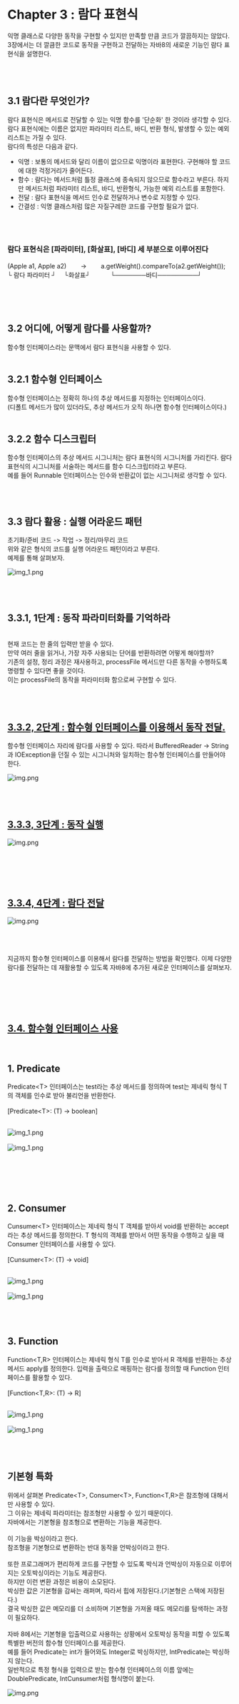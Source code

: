# Chapter 3 : 람다 표현식
익명 클래스로 다양한 동작을 구현할 수 있지만 만족할 만큼 코드가 깔끔하지는 않았다. 3장에서는
더 깔큼한 코드로 동작을 구현하고 전달하는 자바8의 새로운 기능인 람다 표현식을 설명한다.
<br/><br/><br/><br/>

## 3.1 람다란 무엇인가?
람다 표현식은 메서드로 전달할 수 있는 익명 함수를 '단순화' 한 것이라 생각할 수 있다.
람다 표현식에는 이름은 없지만 파라미터 리스트, 바디, 반환 형식, 발생할 수 있는 예외 리스트는 가질 수 있다.<br/>
람다의 특성은 다음과 같다.<br/>
- 익명 : 보통의 메서드와 달리 이름이 없으므로 익명이라 표현한다. 구현해야 할 코드에 대한 걱정거리가 줄어든다.<br/>
- 함수 : 람다는 메서드처럼 틀정 클래스에 종속되지 않으므로 함수라고 부른다. 하지만 메서드처럼 파라미터 리스트, 바디, 반환형식, 가능한 예외 리스트를 포함한다.<br/>
- 전달 : 람다 표현식을 메서드 인수로 전달하거나 변수로 지정할 수 있다.<br/>
- 간결성 : 익명 클래스처럼 많은 자질구레한 코드를 구현할 필요가 없다.
<br/><br/><br/><br/>

### 람다 표현식은 [파라미터], [화살표], [바디] 세 부분으로 이루어진다
(Apple a1, Apple a2)　  　->　　 a.getWeight().compareTo(a2.getWeight());<br/>
   └ 람다 파라미터 ┘    　└화살표┘   　　　└───────바디─────────┘


<br/><br/><br/>
## 3.2 어디에, 어떻게 람다를 사용할까?
함수형 인터페이스라는 문맥에서 람다 표현식을 사용할 수 있다.
<br/><br/>
## 3.2.1 함수형 인터페이스
함수형 인터페이스는 정확히 하나의 추상 메서드를 지정하는 인터페이스이다.<br/>
(디폴트 메서드가 많이 있더라도, 추상 메서드가 오직 하나면 함수형 인터페이스이다.)
<br/><br/>
## 3.2.2 함수 디스크립터
함수형 인터페이스의 추상 메서드 시그니처는 람다 표현식의 시그니처를 가리킨다. 람다 표현식의 시그니처를
서술하는 메서드를 함수 디스크립터라고 부른다. <br/>
예를 들어 Runnable 인터페이스는 인수와 반환값이 없는 시그니처로 생각할 수 있다.




<br/>
<br/>

## 3.3 람다 활용 : 실행 어라운드 패턴
초기화/준비 코드 -> 작업 -> 정리/마무리 코드
<br/>
위와 같은 형식의 코드를 실행 어라운드 패턴이라고 부른다. <br/>
예제를 통해 살펴보자.
<br/>

![img_1.png](./image/img.png)

<br/>
<br/>

## 3.3.1, 1단계 : 동작 파라미터화를 기억하라
<br/>
현재 코드는 한 줄의 입력만 받을 수 있다. <br/>
만약 여러 줄을 읽거나, 가장 자주 사용되는 단어를 반환하려면 어떻게 해야할까?<br/>
기존의 설정, 정리 과정은 재사용하고, processFile 메서드만 다른 동작을 수행하도록 명령할 수 있다면 좋을 것이다.<br/>
이는 processFile의 동작을 파라미터화 함으로써 구현할 수 있다.<br/>
<br/><br/><br/>

## [3.3.2, 2단계 : 함수형 인터페이스를 이용해서 동작 전달.](https://github.com/ShinDongHun1/ModernJavaInAction_Code/tree/main/src/chapter3/level2)
함수형 인터페이스 자리에 람다를 사용할 수 있다. 따라서 BufferedReader -> String과 
IOException을 던질 수 있는 시그니처와 일치하는 함수형 인터페이스를 만들어야 한다.<br/>

![img.png](./image/img_1.png)
<br/>
<br/>
<br/>
<br/>
## [3.3.3, 3단계 : 동작 실행](https://github.com/ShinDongHun1/ModernJavaInAction_Code/tree/main/src/chapter3/level3)

![img.png](./image/img_2.png)

<br/><br/><br/><br/>

## [3.3.4, 4단계 : 람다 전달](https://github.com/ShinDongHun1/ModernJavaInAction_Code/tree/main/src/chapter3/level4)

![img.png](./image/img_3.png)
<br/><br/><br/><br/>

지금까지 함수형 인터페이스를 이용해서 람다를 전달하는 방법을 확인했다. 이제 다양한 람다를 전달하는 데 재활용할 수 있도록 자바8에 추가된 새로운 인터페이스를 살펴보자.


<br/><br/><br/><br/>




## [3.4. 함수형 인터페이스 사용](https://github.com/ShinDongHun1/ModernJavaInAction_Code/tree/main/src/chapter3/usefunctionalinterface)
<br/>

## 1. Predicate 
Predicate\<T> 인터페이스는 test라는 추상 메서드를 정의하며 test는 제네릭 형식 T의 객체를
인수로 받아 불리언을 반환한다.
<br/><br/>
[Predicate\<T>: (T) -> boolean]
<br/><br/>

![img_1.png](./image/img_4.png)<br/><br/>
![img_1.png](./image/img_5.png)<br/><br/>
<br/><br/>
<br/><br/>

## 2. Consumer
Cunsumer\<T> 인터페이스는 제네릭 형식 T 객체를 받아서 void를 반환하는 accept라는 추상 메서드를
정의한다. T 형식의 객체를 받아서 어떤 동작을 수행하고 싶을 때 Consumer 인터페이스를 사용할 수 있다.
<br/><br/>
[Cunsumer\<T>: (T) -> void]
<br/><br/>

![img_1.png](./image/img_6.png)<br/><br/>
![img_1.png](./image/img_7.png)<br/><br/>
<br/><br/>

## 3. Function
Function\<T,R> 인터페이스는 제네릭 형식 T를 인수로 받아서 R 객체를 반환하는 추상 메서드 apply를 정의한다.
입력을 출력으로 매핑하는 람다를 정의할 때 Function 인터페이스를 활용할 수 있다.
<br/><br/>
[Function\<T,R>: (T) -> R]
<br/><br/>

![img_1.png](./image/img_8.png)<br/><br/>
![img_1.png](./image/img_9.png)<br/><br/>
<br/><br/>

## 기본형 특화
위에서 살펴본 Predicate\<T>, Consumer\<T>, Function\<T,R>은 참조형에 대해서만 사용할 수 있다.<br/>
그 이유는 제네릭 파라미터는 참조형만 사용할 수 있기 때문이다. <br/>
자바에서는 기본형을 참조형으로 변환하는 기능을 제공한다.<br/>
<br/>
이 기능을 박싱이라고 한다.<br/>
참조형을 기본형으로 변환하는 반대 동작을 언박싱이라고 한다.<br/>
<br/>
또한 프로그래머가 편리하게 코드를 구현할 수 있도록 박식과 언박싱이 자동으로 이루어지는 오토박싱이라는 기능도 제공한다.<br/>
하지만 이런 변환 과정은 비용이 소모된다.<br/> 
박싱한 값은 기본형을 감싸는 래퍼며, 따라서 힙에 저장된다.(기본형은 스택에 저장된다.) <br/>
결국 박싱한 값은 메모리를 더 소비하며 기본형을 가져올 때도 메모리를 탐색하는 과정이 필요하다.<br/>
<br/>
자바 8에서는 기본형을 입출력으로 사용하는 상황에서 오토박싱 동작을 피할 수 있도록 특별한 버전의 함수형 인터페이스를 제공한다.<br/>
예를 들어 Predicate<Integer>는 int가 들어와도 Integer로 박싱하지만, IntPredicate는 박싱하지 않는다. <br/>
일반적으로 특정 형식을 입력으로 받는 함수형 인터페이스의 이름 앞에는 DoublePredicate, IntCunsumer처럼 형식명이 붙는다.

![img.png](./image/img_10.png)
<br/><br/>
<br/><br/><br/><br/>


# 3.5 형식 검사, 형식 추론, 제약
람다 표현식을 처음 설명할 때 람다로 함수형 인터페이스의 인스턴스를 만들 수 있다고 언급했다.<br/>
람다 표현식 자체에는 람다가 어떤 함수형 인터페이스를 구현했는지의 정보가 포함되어 있지 않다.<br/>
따라서 람다 표현식을 더 제대로 이해하려면 람다의 실제 형식을 파악해야 한다.
<br/><br/><br/><br/>

## 3.5.1 형식 검사
람다가 사용되는 Context를 이용해서 람다의 형식을 추론할 수 있다. 어떤 콘텍스트에서 기대되는 람다 표현식의 형식을 '대상 형식' 이라고 부른다<br/>
대상 형식을 만족한다면, 즉 함수 디스크립터를 만족한다면 형식 확인을 완료한다.<br/>
<br/>

## [3.5.2 같은 람다, 다른 함수형 인터페이스](https://github.com/ShinDongHun1/ModernJavaInAction_Code/tree/main/src/chapter3/targettypeing)
'대상 형식'이라는 특징 때문에 같은 람다 표현식이라도 호환되는 추상 메서드를 가진 다른 함수형 인터페이스로 사용될 수 있다.
<br/>
예를 들어 이전에 살펴본 Callable과 PreivilefedAction 인터페이스는 인수를 받지 않고 제네릭 형식 T를 반환하는 함수를 정의한다. 따라서 아래 두 할당문은 유효한 코드이다.

![img_1.png](./image/img_11.png)<br/><br/>

### [참고] 특별한 void 호환 규칙
람다의 바디에 일반 표현식이 있으면 void를 반환하는 함수 디스크립터와 호환된다. (물론 파라미터 리스트도 호환되어야 한다.)<br/>
예를 들어 다음 두 행에서 List의 add메서드는 Consumer 콘텍스트 (T -> void)가 기대하는 void 대신 boolean을 반환하지만 유효한 코드이다.
<br/>
//Predicate는 불리언 반환값을 갖는다.
Predicate<String> p = s-> list.add(s);

//Consumer는 void 반환값을 갖는다.
Consumer<String> c = s-> list.add(s);

<br/><br/><br/>
## 3.5.3 형식 추론
우리 코드를 좀 더 단순화할 수 있는 방법이 있다. 자바 컴파일러는 람다 표현식이 사용된 콘텍스트(대상 형식)를 이용해서 람다 표현식과 관련된 함수형 인터페이스를 추론한다.
<br/>
즉 대상 형식을 이용해서 함수 디스크립터를 알 수 있으므로 컴파일러는 람다의 시그니처도 추론할 수 있다.
결과적으로 컴파일러는 람다 표현식의 파라미터 형식에 접근할 수 있으므로 람다 문법에서 이를 생략할 수 있다.
<br/>
![img_1.png](./image/img_13.png)<br/><br/>
상황에 따라 명시적으로 선언하는 것이 좋을때도 있고, 생략하는 것이 더 좋을때도 있다.
상황에 따라서 가독성을 향상시키는 방향으로 결정하도록 하자.

<br/><br/><br/>

## [3.5.4 지역 변수 사용](https://github.com/ShinDongHun1/ModernJavaInAction_Code/tree/main/src/chapter3/lambdacapturing)
람다 표현식에서는 자유 변수(외부에서 정의된 변수)를 활용할 수 있는데, 이와 같은 동작을 '람다 캡처링' 이라 부른다.<br/>그러나 자유 변수에도 약간에 제약이 있다. 람다는 인스턴스 변수와 정적 변수를 자유롭게 캡처할 수 있다.
하지만 그러려면 지역 변수는 명시적으로 final로 선언되어 있어야 하거나 실질적으로 final로 선언된 변수와 똑같이 사용되어야 한다.(값이 변하면 안된다는 소리이다.)<br/>

![img_1.png](./image/img_14.png)<br/><br/>

### 지역 변수의 제약
왜 지역 변수에 이런 제약이 필요할까? <br/>
우선 내부적으로 인스턴스 변수와 지역 변수는 태생부터 다르다. 인스턴스 변수는 힙에 저장되는 반면 지역변수는 스택에 저장된다.<br/>
람다에서 지역변수에 바로 접근할 수 있다는 가정하에 람다가 스레드에서 실행된다면 변수를 할당한 스레드가 사라져서 변수 할당이 해제되었는데도
람다를 실행하는 스레드에서는 해당 변수에 접근하려 할 수 있다. 따라서 자바 구현에서는 원래 변수에 접근을 허용하는 것이 아니라
자유 지역 변수의 복사본을 제공한다. 따라서 복사본의 값이 바뀌지 않아야 하므로 지역 변수에는 한 번만 값을 할당해야 한다는 제약이 생긴 것이다.


## [3.6 메서드 참조](https://github.com/ShinDongHun1/ModernJavaInAction_Code/blob/main/src/chapter3/methodreference/Example.java)
메서드 참조를 이용하면 기존의 메서드 정의를 재활용해서 람다처럼 전달할 수 있다. 때로는 람다 표현식보다 메서드 참조를 사용하는 것이 더 가독성이 좋으며 자연스러울 수 있다.
다음은 메서드 참조와 새로운 자바8 API를 활용한 정렬 예제이다.
<br/>
다음은 기존 코드이다.<br/>
![img_1.png](./image/img_15.png)<br/><br/>
다음은 메서드 참조의 java.util.Comparator.comparing을 활용한 코드이다<br/>
![img_1.png](./image/img_16.png)<br/><br/>

### 3.6.1 요약
메소드 참조는 특정 메서드만을 호출하는 람다의 축약형이라고 생각할 수 있다.
예를 들어 람다가 '이 메시드를 직접 호출해'라고 명령한다면 메서드를 어떻게 호출해야 하는지 설명을 참조하기보다는 메서드명을 직접 참조하는 것이 편리하다.
실제로 메서드 참조를 이용하면 기존 메서드 구현으로 람다 표현식을 만들 수 있다.
이때 명시적으로 메서드명을 참조함으로써 가독성을 높일 수 있다. 
메서드 참조는 어떻게 활용할까? 메서드면 앞에 구분자(::)를 붙이는 방법으로 메서드 참조를 활용할 수 있다.
예를 들어 Apple.getWeight는 Apple 클래스에 정의된 getWeight의 메서드 참조다. 실제로 메서드를 호출하는 것은 아니므로 괄호는 필요 없음을 기억하자.
결과적으로 메서드 참조는 람다 표현식 (Apple a) -> a.getWeight()를 축약한 것이다.
아래는 자바8에서 사용 가능한 다양한 메서드 참조 예제이다.
![img_1.png](./image/img_17.png)<br/><br/>

### 메서드 참조를 만드는 방법
3가지 유형이 있다.

### 1. 정적(static) 메서드 참조
예를 들어 Integer의 parseInt 메서드는 Integer::parseInt로 표현할 수 있다.
<br/><br/>
### 2. 다양한 형식의 인스턴스 메서드 참조
예를 들어 스트링의 length 메서드는 String::length로 표현할 수 있다.
<br/><br/>
### 3. 기존 객체의 인스턴스 메서드 참조
예를 들어 Transaction 객체를 할당받은 expensiveTransaction 지역 변수가 있고, Transaction 객체에는 getValue 메서드가 있다면,
이를 expensiveTransaction::getValue라고 표현할 수 있다.
<br/><br/>
<br/><br/>

### [3.6.2 생성자 참조](https://github.com/ShinDongHun1/ModernJavaInAction_Code/tree/main/src/chapter3/methodreference/ConstructorReference.java)
ClassName::new 처럼 클래스명과 new 키워드를 이용해서 기존 생성자의 참조를 만들 수 있다.
이것은 정적 메서드의 참조를 만드는 방법과 비슷하다.
예를 들어 인수가 없는 생성자, 즉 Supplier의 () -> Apple과 같은 시그니처를 갖는 생성자가 있다고 가정하자.
코드를 통해 설명하겠다. 주석을 참고하자<br/>
![img_1.png](./image/img_18.png)<br/><br/>
![img_1.png](./image/img_19.png)<br/><br/>
<br/><br/>

## [3.7 람다, 메서드 참조 활용하기](https://github.com/ShinDongHun1/ModernJavaInAction_Code/tree/main/src/chapter3/methodreference)
이제 처음으로 돌아가서, 사과 리스트를 다양한 정렬 기법으로 정렬하는 코드를 만드는 과정을 보여주면서 3장을 마무리하겠다.
최종 목표는 다음과 같은 코드를 만드는 것이다. <br/>
![img_1.png](./image/img_16.png)<br/><br/>

## 3.7.1, 1단계 : 코드 전달하기
![img_1.png](./image/img_20.png)<br/><br/>

## 3.7.2, 2단계 : 익명 클래스 사용
![img_1.png](./image/img_21.png)<br/><br/>

## 3.7.3, 3단계 : 람다 표현식 사용
![img_1.png](./image/img_22.png)<br/><br/>
이 코드의 가독성을 좀 더 좋게 향상시킬 수 없을까? Comparator는 Comparable 키를 추출해서
Comparator 객체로 만드는 Function 함수를 인수로 받는 정적 메서드 comparing을 포함한다.<br/>
![img_1.png](./image/img_23.png)
(위와 같이 Function 함수를 갖는다)<br/><br/>
다음처럼 comparing 메서드를 사용할 수 있다.<br/>
![img_1.png](./image/img_24.png)
따라서 위를 사용하여 코드를 다음과 같이 간소화 할 수 있다.<br/>
![img_1.png](./image/img_25.png)<br/><br/>

## 3.7.4, 4단계 : 메서드 참조식 사용
![img_1.png](./image/img_26.png)<br/><br/>
완성이다. 코드가 짧아졌을 뿐더러 코드의 의미도 좀 더 명확하게 전달된다.
<br/><br/>

## [3.8 람다 표현식을 조합할 수 있는 유용한 메서드](https://github.com/ShinDongHun1/ModernJavaInAction_Code/tree/main/src/chapter3/usefulmethod)
자바 8에서 제공하는 몇몇 함수형 인터페이스는 다양한 유틸리티 메서드를 표현한다.
덕분에 우리는 여러개의 람다 표현식을 조합새허 복잡한 람다 표현식을 만들 수 있다.
이것이 가능한 이유는 자바8에서 제공하는 함수형 인터페이스는 디폴트 메서드를 제공하기 때문이다.
디폴트 메서드는 9장에서 자세히 설명한다. 우선 이 디폴트 메서드를 사용하여 람다 표현식을 조합해보자.
<br/><br/>

## 3.8.1 Comparator 조합
![img_1.png](./image/img_24.png)<br/>
위 사진에서 볼 수 있듯이, 정적 메서드 Comparator.comparing을 이용해서 비교에 사용할 키를 추출하는 Function 기반의 Comparator를 반환할 수 있다.
이제 이를 이용하여 한번 다양한 코드를 작성해보자.

### 역정렬
사과의 무게를 내림차순으로 정렬하고 싶다면 어떻게 해야 할까?
다른 Comparator 인스턴스를 만들 필요가 없다. 인터페이스 자체에서 주어진 비교자의 순서를 뒤바구는 reverse라는 디폴트 메서드를 제공하기 때문이다.
따라서 다음과 같이 사용할 수 있다.
![img_1.png](./image/img_27.png)<br/><br/>

### Comparator 연결
역정렬은 잘 동작한다. 하지만 무게가 같은 두 사과가 존재한다면 어덯게 할가?
정렬된 리스트에서 어떤 사과를 먼저 나열해야 할까?
이럴 땐 비교 결과를 더 다듬을 수 있는 두번째 Comparator를 만들 수 있다.
예를 들어 무게로 두 사과를 비교한 다음 무게가 같다면 색깔별로 사과를 정렬할 수 있다.
thenComparing 메서드로 두 번째 비교자를 만들 수 있다.
thenComparing은 comparing 메서드처럼 함수를 인수로 받아 첫 번째 비교자를 이용해서 두 객체가 같다고 판단되면
두 번째 비교자에 객체를 전달한다.
즉 다음처럼 문제를 해결할 수 있다.
![img_1.png](./image/img_28.png)<br/><br/>

## 3.8.2 Predicate 조합
Predicate 인터페이스는 복잡한 프레디케이트를 만들 수 있도록 negate, and, or 세 가지의 메서드를 제공한다.
예를 들어 '빨간색이 아닌 사과'처럼 특정 Predicate를 반전시킬 때 negate 메서드를 사용할 수 있다.
예시를 통해 살펴보자
![img_1.png](./image/img_29.png)<br/><br/>

## 3.8.3 Function
마지막으로 Function 인터페이스에서 제공하는 람다 표현식도 조합할 수 있다. Function 인터페이스는 Function 인스턴스를
반환하는 andThen, compose 두 가지 디폴트 메서드를 제공한다.
andThen 메서드를 주어진 함수를 먼저 적용한 결과를 다음 함수의 입력으로 전달하는 함수를 반환한다.
예를 들어 숫자를 1 증가시키는 f라는 함수가 있고, 숫자에 2를 곱하는 g라는 함수가 있다고 가정하자. 이제 다음처럼
f와 g를 조립해서 숫자를 증가시킨 뒤 결과에 2를 곱하는 함수 h를 만들 수 있다.
![img_1.png](./image/img_30.png)<br/><br/>

<br/><br/>
## [3.9 비슷한 수학적 개념](https://github.com/ShinDongHun1/ModernJavaInAction_Code/tree/main/src/chapter3/integrate)
(적분 나와서 도망치려다 그냥 한다.. 수학 싫으면 건너가도 좋다)
다음과 같은 함수가 있다.(자바 함수 말고 수학의 함수)<br/>
f(x) = x + 10<br/>
이를 적분하는 코드를 작성해보자(예시를 위해 x=3~ x=7까지 범위를 적분하는 코드를 작성하겠다)<br/>
우선은 함수 f와 한계값(3과 7)을 인수로 받는 integrate라는 함수를 만들어야 한다.
즉 다음처럼 함수 f를 인수로 받는 함수를 자바로 구현할 수 있다.<br/>
![img_1.png](./image/img_31.png)<br/><br/>
그러나 다음처럼 간단히 구현할 수는 없다.<br/>
![img_1.png](./image/img_32.png)<br/><br/>
우선 이 식에서 x의 범위가 불분명하며, f를 전달하는 것이 아니라 x+10이라는 값을 전달하게 되기 때문에 잘못된 식이다.
수학에서 dx의 정체는 'x를 인수로 받아 x+10의 결과를 만드는 함수'로 정리할 수 있다.<br/><br/>

## 3.9.2 자바 8 람다로 연결
이전에 언급했듯이 자바 8에서는 (double x) -> x + 10 같은 람다 표현식을 사용할 수 있다.
따라서 함수 f를 다음처럼 구현할 수 있다.<br/>
<span style="color:orange">integration((double x) -> x + 10, 3, 7)</span><br/><br/>
또는 다음처럼 구현할 수 있다<br/>
<span style="color:orange">integration((double x) -> f(x), 3, 7)</span><br/><br/>
이제 integrate 메서드를 어떻게 구현할지 궁금할 것이다.
![img_1.png](./image/img_33.png)<br/><br/>
위는 틀린 코드이다. 람다 표현식은 함수형 인터페이스를 기대하는 콘텍스트에서만 사용할 수 있으므로 다음처럼 구현해야 한다.
![img_1.png](./image/img_34.png)<br/><br/>

<br/><br/>
## 3.10 마치며
- 람다 표현식은 익명 함수의 일종이다.
- 람다 표현식으로 간결한 코드를 구현할 수 있다.
- **함수형 인터페이스**는 하나의 추상 메서드만을 정의하는 인터페이스이다.
- 함수형 인터페이스는 하나의 추상 메서드만을 정의하는 인터페이스다.
- 함수형 인터페이스를 기대하는 곳에서만 람다 표현식을 사용할 수 있다.
- 람다 표현식을 이용해서 함수형 인터페이스의 추상 메서드를 즉석으로 제공할 수 있으며, **람다 표현식 전체가 함수형 인터페이스의 인스턴스로 취급된다.**
- java.util.function 패키지는 Predicate\<T>, Function\<T,R> 등을 포함해서 자주 사용하는 다양한 함수형 인터페이스를 제공한다. (자세히 알고싶다면 [이곳을 클릭](https://ttl-blog.tistory.com/207))
- 자바 8은 Predicate\<T> 등과 같은 제네릭 함수형 인터페이스와 관련한 박싱 동작을 피할 수 있는 IntPredicate 같은 기본형 특화 인터페이스도 제공한다.
- 실행 어라운드 패턴 (예를 들면 자원 할당, 자원 정리 등 코드 중간에 실행해야 하는 메서드에 꼭 필요한 코드)을 람다를 활용하면 유연성과 재사용성을 추가로 얻을 수 있다.
- 람다 표현식의 기대 형식을 대상 형식이라고 한다.
- 메서드 참조를 이용하면 기존의 메서드 구현을 재사용하고 직접 전달할 수 있다.
- Comparator, Predicate, Function 같은 함수형 인터페이스는 람다 표현식을 조합할 수 있는 다양한 디폴트 메서드를 제공한다.